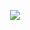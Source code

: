 <div align="center">

  <a href="https://github.com/MatheussPiccoli">
  
  <img src="https://github-readme-streak-stats.herokuapp.com/?user=MatheussPiccoli&theme=transparent&hide_border=true"/> <a/>
  </br>
 
</div>


